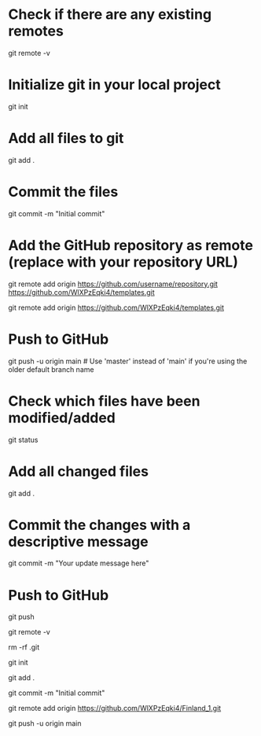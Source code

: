 




# Check if there are any existing remotes
git remote -v





# Initialize git in your local project
git init

# Add all files to git
git add .

# Commit the files
git commit -m "Initial commit"

# Add the GitHub repository as remote (replace with your repository URL)
git remote add origin https://github.com/username/repository.git
https://github.com/WlXPzEqki4/templates.git

git remote add origin https://github.com/WlXPzEqki4/templates.git



# Push to GitHub
git push -u origin main   # Use 'master' instead of 'main' if you're using the older default branch name






# Check which files have been modified/added
git status

# Add all changed files
git add .

# Commit the changes with a descriptive message
git commit -m "Your update message here"

# Push to GitHub
git push





git remote -v


rm -rf .git


git init

git add .

git commit -m "Initial commit"

git remote add origin https://github.com/WlXPzEqki4/Finland_1.git


git push -u origin main





